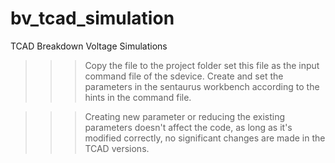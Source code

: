 # bv_tcad_simulation
TCAD Breakdown Voltage Simulations


>>> Copy the file to the project folder set this file as the input command file of the sdevice.
>>> Create and set the parameters in the sentaurus workbench according to the hints in the command file.

>>> Creating new parameter or reducing the existing parameters doesn't affect the code, 
>>>   as long as it's modified correctly, no significant changes are made in the TCAD versions.
